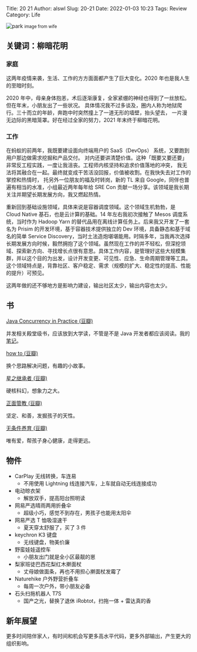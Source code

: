Title: 20 21
Author: alswl
Slug: 20-21
Date: 2022-01-03 10:23
Tags: Review
Category: Life


![park](https://4ocf5n.dijingchao.com/upload_dropbox/202201/park.jpg)
<small>image from wife</small>

## 关键词：柳暗花明

### 家庭

这两年疫情来袭，生活、工作的方方面面都产生了巨大变化。2020 年也是我人生的至暗时刻。

2020 年中，母亲身体抱恙，术后逐渐康复，全家紧绷的神经也得到了一丝放松。但在年末，小朋友出了一些状况。
具体情况我不过多谈及，圈内人称为地狱爬行。三十而立的年龄，奔跑中时突然撞上了一道无形的墙壁，抬头望去，
一片漫无边际的黑暗笼罩。好在经过全家的努力，2021 年末终于柳暗花明。

### 工作

在蚂蚁的前两年，我既要建设面向终端用户的 SaaS（DevOps） 系统，又要跑到用户那边做需求挖掘和产品交付。
对内还要讲清楚价值。这种「既要又要还要」非常反工程实践，一度让我沮丧。工程师内核坚持和追求价值落地的冲突，
我无法将其融合在一起。最终就变成干苦活没回报，价值被收割。在我快失去对工作的掌控和热情时，
托另外一位朋友的福及时转岗，新的 TL 来自 Google，同伴也普遍有相当的水准，小组最近两年每年给 SRE Con 贡献一场分享。该领域是我长期关注并期望长期发展方向，我又燃起热情。

重新回到基础设施领域，具体来说是容器调度领域。这个领域生机勃勃，是 Cloud Native 基石，也是云计算的基础。14 年左右我初次接触了 Mesos 调度系统，当时作为 Hadoop Yarn 的替代品用在离线计算任务上。后来我又开发了一套名为 Prisim 的开发环境，基于容器技术提供独立的 Dev 环境，具备静态和基于域名的简单 Service Discovery，当时土法造炮堪堪能用。时隔多年，当我再次选择长期发展方向时候，毅然拥抱了这个领域。虽然现在工作的并不轻松，但深挖领域、探索新方向、寻找增长点很有意思。具体工作内容，是管理好这些大规模集群，并以这个目的为出发，设计开发变更、可见性、应急、生命周期管理等工具。这个领域特点是，背靠社区、客户稳定、需求（规模的扩大、稳定性的提高、性能的提升）可预见。

这两年做的还不够地方是影响力建设，输出社区太少，输出内容也太少。

## 书

[Java Concurrency in Practice (豆瓣)](https://book.douban.com/subject/1888733/)

并发相关殿堂级书，应该放到大学读，不管是不是 Java 开发者都应该阅读。我的[笔记](https://book.douban.com/review/14121470/)。

[how to (豆瓣)](https://book.douban.com/subject/35048568/)

换个思路解决问题，有趣的小故事。

[星之继承者 (豆瓣)](https://book.douban.com/subject/35271451/)

硬核科幻，想象力之大。

[正面管教 (豆瓣)](https://book.douban.com/subject/3420606/)

坚定、和善，发掘孩子的天性。

[无条件养育 (豆瓣)](https://book.douban.com/subject/10773248/)

唯有爱，帮孩子身心健康，走得更远。


## 物件

-   CarPlay 无线转换，车连易
    -   不用使用 Lightning 线连接汽车，上车就自动无线连接成功
-   电动晾衣架
    -   解放双手，提高阳台照明读
-   网易严选晴雨两用折叠伞
    -   超级小巧，感觉不到存在，男孩子也能用太阳伞
-   网易严选 T 恤吸湿速干
    -   夏天穿太舒服了，买了 3 件
-   keychron K3 键盘
    -   无线键盘，物美价廉
-   野蛮娃娃遥控车
    -   小朋友出门就是全小区最靓的崽
-   梨家班徒巴西花梨红木擀面杖
    -   丈母娘做面条，再也不用担心擀面杖发霉了
-   Naturehike 户外野营折叠车
    -   每周一次户外，带小朋友必备
-   石头扫拖机器人 T7S
    -   国产之光，替换了退休 iRobtot，扫拖一体 + 雷达真的香

## 新年展望

更多时间陪伴家人，有时间和机会写更多高水平代码，更多外部输出，产生更大的组织影响。
